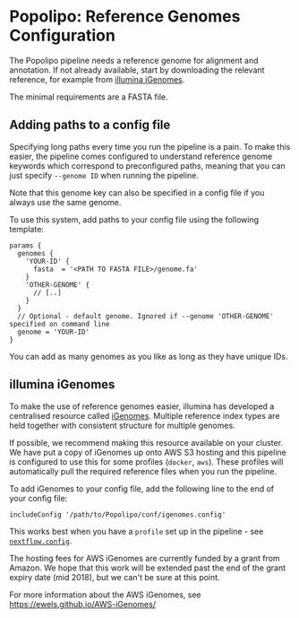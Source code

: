 # Popolipo: Reference Genomes Configuration

The Popolipo pipeline needs a reference genome for alignment and annotation. If not already available, start by downloading the relevant reference, for example from [illumina iGenomes](https://support.illumina.com/sequencing/sequencing_software/igenome.html).

The minimal requirements are a FASTA file.

## Adding paths to a config file
Specifying long paths every time you run the pipeline is a pain. To make this easier, the pipeline comes configured to understand reference genome keywords which correspond to preconfigured paths, meaning that you can just specify `--genome ID` when running the pipeline. 

Note that this genome key can also be specified in a config file if you always use the same genome.

To use this system, add paths to your config file using the following template:

```nextflow
params {
  genomes {
    'YOUR-ID' {
      fasta  = '<PATH TO FASTA FILE>/genome.fa'
    }
    'OTHER-GENOME' {
      // [..]
    }
  }
  // Optional - default genome. Ignored if --genome 'OTHER-GENOME' specified on command line
  genome = 'YOUR-ID'
}
```

You can add as many genomes as you like as long as they have unique IDs.

## illumina iGenomes
To make the use of reference genomes easier, illumina has developed a centralised resource called [iGenomes](https://support.illumina.com/sequencing/sequencing_software/igenome.html). Multiple reference index types are held together with consistent structure for multiple genomes.

If possible, we recommend making this resource available on your cluster. We have put a copy of iGenomes up onto AWS S3 hosting and this pipeline is configured to use this for some profiles (`docker`, `aws`). These profiles will automatically pull the required reference files when you run the pipeline.

To add iGenomes to your config file, add the following line to the end of your config file:

```nextflow
includeConfig '/path/to/Popolipo/conf/igenomes.config'
```

This works best when you have a `profile` set up in the pipeline - see [`nextflow.config`](../../nextflow.config).

The hosting fees for AWS iGenomes are currently funded by a grant from Amazon. We hope that this work will be extended past the end of the grant expiry date (mid 2018), but we can't be sure at this point.

For more information about the AWS iGenomes, see https://ewels.github.io/AWS-iGenomes/
